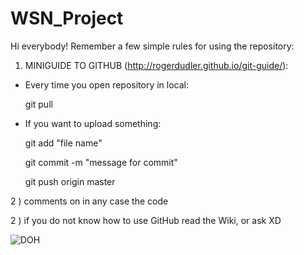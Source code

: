 # WSN_Project

Hi everybody! Remember a few simple rules for using the repository:

1) MINIGUIDE TO GITHUB (http://rogerdudler.github.io/git-guide/):

- Every time you open repository in local: 

  git pull

- If you want to upload something:

  git add "file name"

  git commit -m "message for commit"

  git push origin master

2 ) comments on in any case the code

2 ) if you do not know how to use GitHub read the Wiki, or ask XD


![DOH](http://www.myitalianchef.com/wp-content/uploads/2015/07/homer-simpson.jpg)
